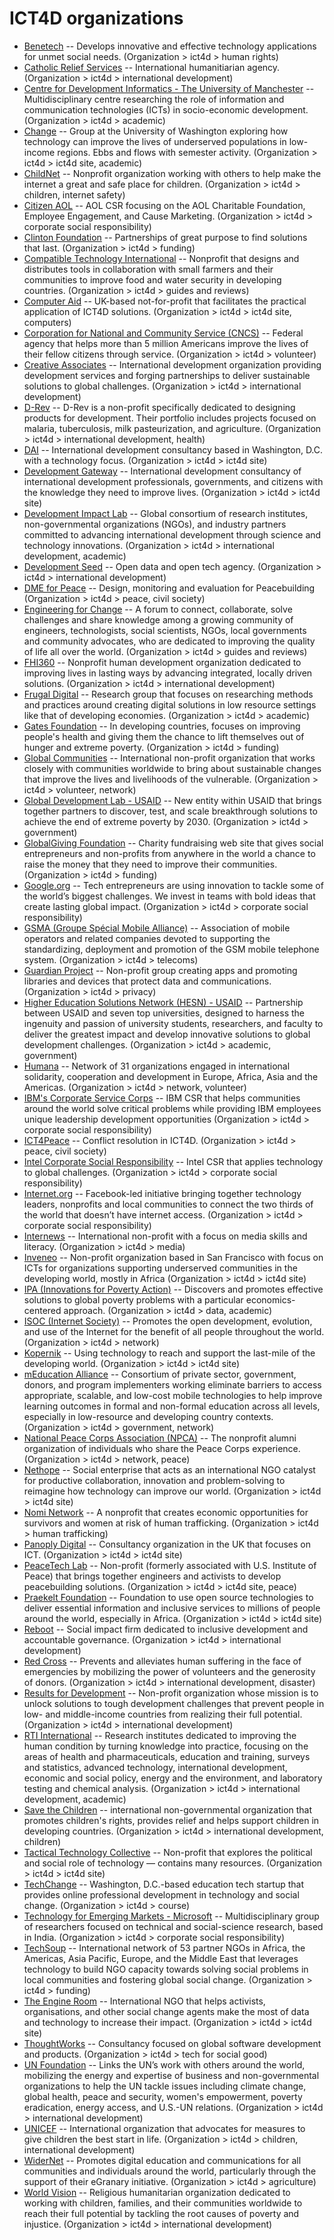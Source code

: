# ICT4D organizations

- [Benetech](http://benetech.org) -- Develops innovative and effective technology applications for unmet social needs. (Organization > ict4d > human rights)
- [Catholic Relief Services](https://www.crs.org/) -- International humanitiarian agency. (Organization > ict4d > international development)
- [Centre for Development Informatics - The University of Manchester](http://www.cdi.manchester.ac.uk/) -- Multidisciplinary centre researching the role of information and communication technologies (ICTs) in socio-economic development. (Organization > ict4d > academic)
- [Change](http://change.washington.edu) -- Group at the University of Washington exploring how technology can improve the lives of underserved populations in low-income regions. Ebbs and flows with semester activity. (Organization > ict4d > ict4d site, academic)
- [ChildNet](http://childnet.com/) -- Nonprofit organization working with others to help make the internet a great and safe place for children. (Organization > ict4d > children, internet safety)
- [Citizen AOL](http://corp.aol.com/citizen-aol) -- AOL CSR focusing on the AOL Charitable Foundation, Employee Engagement, and Cause Marketing. (Organization > ict4d > corporate social responsibility)
- [Clinton Foundation](https://www.clintonfoundation.org/) -- Partnerships of great purpose to find solutions that last. (Organization > ict4d > funding)
- [Compatible Technology International](http://compatibletechnology.org/) -- Nonprofit that designs and distributes tools in collaboration with small farmers and their communities to improve food and water security in developing countries. (Organization > ict4d > guides and reviews)
- [Computer Aid](http://computeraid.org) -- UK-based not-for-profit that facilitates the practical application of ICT4D solutions. (Organization > ict4d > ict4d site, computers)
- [Corporation for National and Community Service (CNCS)](http://nationalservice.gov) -- Federal agency that helps more than 5 million Americans improve the lives of their fellow citizens through service. (Organization > ict4d > volunteer)
- [Creative Associates](http://creativeassociatesinternational.com) -- International development organization providing development services and forging partnerships to deliver sustainable solutions to global challenges. (Organization > ict4d > international development)
- [D-Rev](http://d-rev.org) -- D-Rev is a non-profit specifically dedicated to designing products for development. Their portfolio includes projects focused on malaria, tuberculosis, milk pasteurization, and agriculture. (Organization > ict4d > international development, health)
- [DAI](http://dai.com) -- International development consultancy based in Washington, D.C. with a technology focus. (Organization > ict4d > ict4d site)
- [Development Gateway](http://developmentgateway.org) -- International development consultancy of international development professionals, governments, and citizens with the knowledge they need to improve lives. (Organization > ict4d > ict4d site)
- [Development Impact Lab](http://dil.berkeley.edu) -- Global consortium of research institutes, non-governmental organizations (NGOs), and industry partners committed to advancing international development through science and technology innovations. (Organization > ict4d > international development, academic)
- [Development Seed](https://developmentseed.org/) -- Open data and open tech agency. (Organization > ict4d > international development)
- [DME for Peace](http://dmeforpeace.org/) -- Design, monitoring and evaluation for Peacebuilding (Organization > ict4d > peace, civil society)
- [Engineering for Change](https://engineeringforchange.org/) -- A forum to connect, collaborate, solve challenges and share knowledge among a growing community of engineers, technologists, social scientists, NGOs, local governments and community advocates, who are dedicated to improving the quality of life all over the world. (Organization > ict4d > guides and reviews)
- [FHI360](http://fhi360.org) -- Nonprofit human development organization dedicated to improving lives in lasting ways by advancing integrated, locally driven solutions. (Organization > ict4d > international development)
- [Frugal Digital](http://frugaldigital.org/) -- Research group that focuses on researching methods and practices around creating digital solutions in low resource settings like that of developing economies. (Organization > ict4d > academic)
- [Gates Foundation](http://gatesfoundation.org/) -- In developing countries, focuses on improving people's health and giving them the chance to lift themselves out of hunger and extreme poverty. (Organization > ict4d > funding)
- [Global Communities](http://globalcommunities.org) -- International non-profit organization that works closely with communities worldwide to bring about sustainable changes that improve the lives and livelihoods of the vulnerable. (Organization > ict4d > volunteer, network)
- [Global Development Lab - USAID](http://usaid.gov/globaldevlab) -- New entity within USAID that brings together partners to discover, test, and scale breakthrough solutions to achieve the end of extreme poverty by 2030. (Organization > ict4d > government)
- [GlobalGiving Foundation](http://globalgiving.org) -- Charity fundraising web site that gives social entrepreneurs and non-profits from anywhere in the world a chance to raise the money that they need to improve their communities. (Organization > ict4d > funding)
- [Google.org](http://google.org) -- Tech entrepreneurs are using innovation to tackle some of the world’s biggest challenges. We invest in teams with bold ideas that create lasting global impact. (Organization > ict4d > corporate social responsibility)
- [GSMA (Groupe Spécial Mobile Alliance)](http://gsma.com) -- Association of mobile operators and related companies devoted to supporting the standardizing, deployment and promotion of the GSM mobile telephone system. (Organization > ict4d > telecoms)
- [Guardian Project](http://guardianproject.info) -- Non-profit group creating apps and promoting libraries and devices that protect data and communications. (Organization > ict4d > privacy)
- [Higher Education Solutions Network (HESN) - USAID](http://usaid.gov/hesn) -- Partnership between USAID and seven top universities, designed to harness the ingenuity and passion of university students, researchers, and faculty to deliver the greatest impact and develop innovative solutions to global development challenges. (Organization > ict4d > academic, government)
- [Humana](http://humana.org) -- Network of 31 organizations engaged in international solidarity, cooperation and development in Europe, Africa, Asia and the Americas. (Organization > ict4d > network, volunteer)
- [IBM's Corporate Service Corps](http://www.ibm.com/ibm/responsibility/corporateservicecorps/) -- IBM CSR that helps communities around the world solve critical problems while providing IBM employees unique leadership development opportunities (Organization > ict4d > corporate social responsibility)
- [ICT4Peace](http://ict4peace.org/) -- Conflict resolution in ICT4D. (Organization > ict4d > peace, civil society)
- [Intel Corporate Social Responsibility](http://intel.com/content/www/us/en/corporate-responsibility/corporate-responsibility.html) -- Intel CSR that applies technology to global challenges. (Organization > ict4d > corporate social responsibility)
- [Internet.org](http://internet.org) -- Facebook-led initiative bringing together technology leaders, nonprofits and local communities to connect the two thirds of the world that doesn’t have internet access. (Organization > ict4d > corporate social responsibility)
- [Internews](https://www.internews.org/) -- International non-profit with a focus on media skills and literacy. (Organization > ict4d > media)
- [Inveneo](http://www.inveneo.org/) -- Non-profit organization based in San Francisco with focus on ICTs for organizations supporting underserved communities in the developing world, mostly in Africa (Organization > ict4d > ict4d site)
- [IPA (Innovations for Poverty Action)](http://poverty-action.org) -- Discovers and promotes effective solutions to global poverty problems with a particular economics-centered approach. (Organization > ict4d > data, academic)
- [ISOC (Internet Society)](http://internetsociety.org) -- Promotes the open development, evolution, and use of the Internet for the benefit of all people throughout the world. (Organization > ict4d > network)
- [Kopernik](https://kopernik.info/) -- Using technology to reach and support the last-mile of the developing world. (Organization > ict4d > ict4d site)
- [mEducation Alliance](http://meducationalliance.org) -- Consortium of private sector, government, donors, and program implementers working eliminate barriers to access appropriate, scalable, and low-cost mobile technologies to help improve learning outcomes in formal and non-formal education across all levels, especially in low-resource and developing country contexts. (Organization > ict4d > government, network)
- [National Peace Corps Association (NPCA)](http://peacecorpsconnect.org) -- The nonprofit alumni organization of individuals who share the Peace Corps experience. (Organization > ict4d > network, peace)
- [Nethope](http://nethope.org/) -- Social enterprise that acts as an international NGO catalyst for productive collaboration, innovation and problem-solving to reimagine how technology can improve our world. (Organization > ict4d > ict4d site)
- [Nomi Network](http://www.nominetwork.org/) -- A nonprofit that creates economic opportunities for survivors and women at risk of human trafficking. (Organization > ict4d > human trafficking)
- [Panoply Digital](https://www.panoplydigital.com) -- Consultancy organization in the UK that focuses on ICT. (Organization > ict4d > ict4d site)
- [PeaceTech Lab](http://www.peacetechlab.org/) -- Non-profit (formerly associated with U.S. Institute of Peace) that brings together engineers and activists to develop peacebuilding solutions. (Organization > ict4d > ict4d site, peace)
- [Praekelt Foundation](http://praekeltfoundation.org) -- Foundation to use open source technologies to deliver essential information and inclusive services to millions of people around the world, especially in Africa. (Organization > ict4d > ict4d site)
- [Reboot](http://reboot.org) -- Social impact firm dedicated to inclusive development and accountable governance. (Organization > ict4d > international development)
- [Red Cross](http://redcross.org) -- Prevents and alleviates human suffering in the face of emergencies by mobilizing the power of volunteers and the generosity of donors. (Organization > ict4d > international development, disaster)
- [Results for Development](http://r4d.org) -- Non-profit organization whose mission is to unlock solutions to tough development challenges that prevent people in low- and middle-income countries from realizing their full potential. (Organization > ict4d > international development)
- [RTI International](http://rti.org) -- Research institutes dedicated to improving the human condition by turning knowledge into practice, focusing on the areas of health and pharmaceuticals, education and training, surveys and statistics, advanced technology, international development, economic and social policy, energy and the environment, and laboratory testing and chemical analysis. (Organization > ict4d > international development, academic)
- [Save the Children](http://savethechildren.org) -- international non-governmental organization that promotes children's rights, provides relief and helps support children in developing countries. (Organization > ict4d > international development, children)
- [Tactical Technology Collective](https://tacticaltech.org/) -- Non-profit that explores the political and social role of technology — contains many resources. (Organization > ict4d > ict4d site)
- [TechChange](http://techchange.org) -- Washington, D.C.-based education tech startup that provides online professional development in technology and social change. (Organization > ict4d > course)
- [Technology for Emerging Markets - Microsoft](https://www.microsoft.com/en-us/research/group/technology-for-emerging-markets/) -- Multidisciplinary group of researchers focused on technical and social-science research, based in India. (Organization > ict4d > corporate social responsibility)
- [TechSoup](http://techsoup.org/) -- International network of 53 partner NGOs in Africa, the Americas, Asia Pacific, Europe, and the Middle East that leverages technology to build NGO capacity towards solving social problems in local communities and fostering global social change. (Organization > ict4d > funding)
- [The Engine Room](https://www.theengineroom.org/) -- International NGO that helps activists, organisations, and other social change agents make the most of data and technology to increase their impact. (Organization > ict4d > ict4d site)
- [ThoughtWorks](http://thoughtworks.com) -- Consultancy focused on global software development and products. (Organization > ict4d > tech for social good)
- [UN Foundation](http://unfoundation.org) -- Links the UN’s work with others around the world, mobilizing the energy and expertise of business and non-governmental organizations to help the UN tackle issues including climate change, global health, peace and security, women's empowerment, poverty eradication, energy access, and U.S.-UN relations. (Organization > ict4d > international development)
- [UNICEF](http://unicef.org) -- International organization that advocates for measures to give children the best start in life. (Organization > ict4d > children, international development)
- [WiderNet](http://widernet.org) -- Promotes digital education and communications for all communities and individuals around the world, particularly through the support of their eGranary initiative. (Organization > ict4d > agriculture)
- [World Vision](http://worldvision.org) -- Religious humanitarian organization dedicated to working with children, families, and their communities worldwide to reach their full potential by tackling the root causes of poverty and injustice. (Organization > ict4d > international development)


